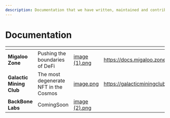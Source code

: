 ```yaml
---
description: Documentation that we have written, maintained and contributed to
---
```


# Documentation

<table data-view="cards"><thead><tr><th></th><th></th><th data-hidden data-card-cover data-type="files"></th><th data-hidden data-card-target data-type="content-ref"></th></tr></thead><tbody><tr><td><strong>Migaloo Zone</strong></td><td>Pushing the boundaries of DeFi</td><td><a href=".gitbook/assets/image (1).png">image (1).png</a></td><td><a href="https://docs.migaloo.zone/">https://docs.migaloo.zone/</a></td></tr><tr><td><strong>Galactic Mining Club</strong></td><td>The most degenerate NFT in the Cosmos</td><td><a href=".gitbook/assets/image.png">image.png</a></td><td><a href="https://galacticminingclub.gitbook.io/">https://galacticminingclub.gitbook.io/</a></td></tr><tr><td><strong>BackBone Labs</strong></td><td>ComingSoon</td><td><a href=".gitbook/assets/image (2).png">image (2).png</a></td><td></td></tr></tbody></table>
